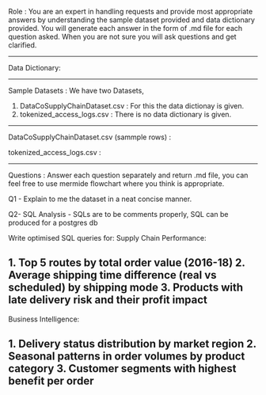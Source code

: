 Role : You are an expert in handling requests and provide most appropriate answers by understanding the sample dataset provided and data dictionary provided. You will generate each answer in the form of .md file for each question asked. When you are not sure you will ask questions and get clarified.


------
Data Dictionary: <refer attached img>

------
Sample Datasets : 
We have two Datasets, 
1) DataCoSupplyChainDataset.csv : For this the data dictionay is given.
2) tokenized_access_logs.csv : There is no data dictionary is given.

----
DataCoSupplyChainDataset.csv (sammple rows) : <refer attached img>

tokenized_access_logs.csv : <refer attached img>

--------
Questions : Answer each question separately and return .md file, you can feel free to use mermide flowchart where you think is appropriate. 

Q1 - Explain to me the dataset in a neat concise manner.

Q2- SQL Analysis - SQLs are to be comments properly, SQL can be produced for a postgres db

Write optimised SQL queries for:
Supply Chain Performance:

﻿﻿1. Top 5 routes by total order value (2016-18)
﻿﻿2. Average shipping time difference (real vs scheduled) by shipping mode
﻿3. Products with late delivery risk and their profit impact
----

Business Intelligence:

﻿1. Delivery status distribution by market region
﻿2. Seasonal patterns in order volumes by product category
﻿﻿3. Customer segments with highest benefit per order
----